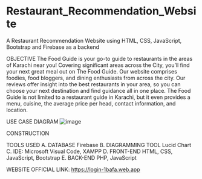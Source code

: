 # Restaurant_Recommendation_Website

A Restaurant Recommendation Website using HTML, CSS, JavaScript, Bootstrap and Firebase as a backend


OBJECTIVE
The Food Guide is your go-to guide to restaurants in the areas of Karachi near you! Covering significant areas across the City, you’ll find your next great meal out on The Food Guide. 
Our website comprises foodies, food bloggers, and dining enthusiasts from across the city. Our reviews offer insight into the best restaurants in your area, so you can choose your next destination and find guidance all in one place.
The Food Guide is not limited to a restaurant guide in Karachi, but it even provides a menu, cuisine, the average price per head, contact information, and location.


USE CASE DIAGRAM 
![image](https://user-images.githubusercontent.com/96991140/193444969-cec1e7f4-564c-4f0f-9518-6033b65de05f.png)


CONSTRUCTION


TOOLS USED
A.	DATABASE
Firebase
B.	DIAGRAMMING TOOL
Lucid Chart
C.	IDE:
Microsoft Visual Code, XAMPP
D.	FRONT-END
HTML, CSS, JavaScript, Bootstrap
E.	BACK-END
PHP, JavaScript


WEBSITE OFFICIAL LINK: https://login-1bafa.web.app
